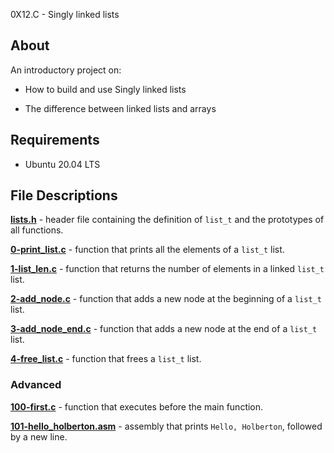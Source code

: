 0X12.C - Singly linked lists

## About

 An introductory project on:

 - How to build and use Singly linked lists

 - The difference between linked lists and arrays

## Requirements

 - Ubuntu 20.04 LTS


## File Descriptions

 **[lists.h](lists.h)** - header file containing the definition of `list_t` and the prototypes of all functions.



 **[0-print_list.c](0-print_list.c)** - function that prints all the elements of a `list_t` list.



 **[1-list_len.c](1-list_len.c)** - function that returns the number of elements in a linked `list_t` list.



 **[2-add_node.c](2-add_node.c)** - function that adds a new node at the beginning of a `list_t` list.



 **[3-add_node_end.c](3-add_node_end.c)** - function that adds a new node at the end of a `list_t` list.



 **[4-free_list.c](4-free_list.c)** - function that frees a `list_t` list.



### Advanced

 **[100-first.c](100-first.c)** - function that executes before the main function.



 **[101-hello_holberton.asm](101-hello_holberton.asm)** - assembly that prints `Hello, Holberton`, followed by a new line.
